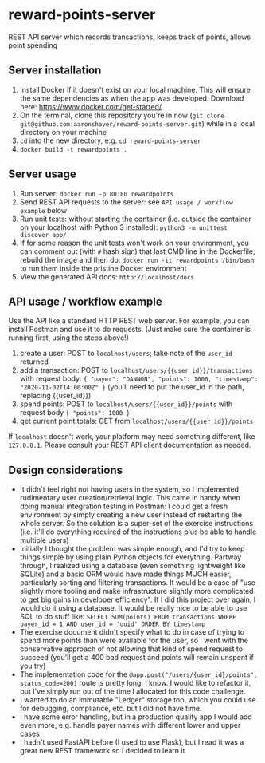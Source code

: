 # reward-points-server

REST API server which records transactions, keeps track of points, allows point
spending

## Server installation

1. Install Docker if it doesn't exist on your local machine. This will ensure
 the same dependencies as when the app was developed. Download here:
https://www.docker.com/get-started/
1. On the terminal, clone this repository you're in now
 (`git clone git@github.com:aaronshaver/reward-points-server.git`) while in a
 local directory on your machine
1. `cd` into the new directory, e.g. `cd reward-points-server`
1. `docker build -t rewardpoints .`

## Server usage

1. Run server: `docker run -p 80:80 rewardpoints`
1. Send REST API requests to the server: see `API usage / workflow example`
 below
1. Run unit tests: without starting the container (i.e. outside the container on
your localhost with Python 3 installed): `python3 -m unittest discover app/.`
1. If for some reason the unit tests won't work on your environment, you can
comment out (with `#` hash sign) that last CMD line in the Dockerfile, rebuild
the image and then do: `docker run -it rewardpoints /bin/bash` to run them
inside the pristine Docker environment
1. View the generated API docs: `http://localhost/docs`

## API usage / workflow example

Use the API like a standard HTTP REST web server. For example, you can
install Postman and use it to do requests. (Just make sure the container is
running first, using the steps above!)

1. create a user: POST to `localhost/users`; take note of the `user_id` returned
1. add a transaction: POST to `localhost/users/{{user_id}}/transactions` with
request body:
 `{ "payer": "DANNON", "points": 1000, "timestamp": "2020-11-02T14:00:00Z" }`
 (you'll need to put the user_id in the path, replacing {{user_id}})
1. spend points: POST to `localhost/users/{{user_id}}/points` with request body
 `{ "points": 1000 }`
1. get current point totals: GET from `localhost/users/{{user_id}}/points`

If `localhost` doesn't work, your platform may need something different, like
 `127.0.0.1`. Please consult your REST API client documentation as needed.

## Design considerations

* It didn't feel right not having users in the system, so I implemented
 rudimentary user creation/retrieval logic. This came in handy when doing manual
 integration testing in Postman: I could get a fresh environment by simply
 creating a new user instead of restarting the whole server. So the solution is
 a super-set of the exercise instructions (i.e. it'll do everything required of
 the instructions plus be able to handle multiple users)
* Initially I thought the problem was simple enough, and I'd try to keep things
 simple by using plain Python objects for everything. Partway through, I
 realized using a database (even something lightweight like SQLite) and a basic
 ORM would have made things MUCH easier, particularly sorting and filtering
 transactions. It would be a case of "use slightly more tooling and make
 infrastructure slightly more complicated to get big gains in developer
 efficiency". If I did this project over again, I would do it using a database.
 It would be really nice to be able to use SQL to do stuff like: `SELECT SUM(points) FROM
 transactions WHERE payer_id = 1 AND user_id = 'uuid' ORDER BY timestamp`
* The exercise document didn't specify what to do in case of trying to spend
 more points than were available for the user, so I went with the conservative
 approach of not allowing that kind of spend request to succeed (you'll get a
 400 bad request and points will remain unspent if you try)
* The implementation code for the
 `@app.post("/users/{user_id}/points", status_code=200)` route is pretty long,
 I know. I would like to refactor it, but I've simply run out of the time I
 allocated for this code challenge.
* I wanted to do an immutable "Ledger" storage too, which you could use for
 debugging, compliance, etc. but I did not have time.
* I have some error handling, but in a production quality app I would add even
 more, e.g. handle payer names with different lower and upper cases
* I hadn't used FastAPI before (I used to use Flask), but I read it was a great
 new REST framework so I decided to learn it